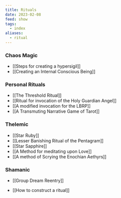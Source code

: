 ```yaml
---
title: Rituals
date: 2023-02-08
feed: show
tags:
  - index
aliases:
  - ritual
---
```


### Chaos Magic
- [[Steps for creating a hypersigil]]
- [[Creating an Internal Conscious Being]]

### Personal Rituals
- [[The Threshold Ritual]]
- [[Ritual for invocation of the Holy Guardian Angel]]
- [[A modified invocation for the LBRP]]
- [[A Transmuting Narrative Game of Tarot]]
### Thelemic
- [[Star Ruby]]
- [[Lesser Banishing Ritual of the Pentagram]]
- [[Star Sapphire]]
- [[A Method for meditating upon Love]]
- [[A method of Scrying the Enochian Aethyrs]]

### Shamanic
- [[Group Dream Reentry]]


- [[How to construct a ritual]]